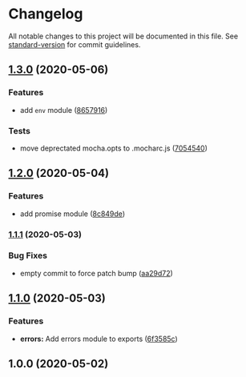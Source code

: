 # Changelog

All notable changes to this project will be documented in this file. See [standard-version](https://github.com/conventional-changelog/standard-version) for commit guidelines.

## [1.3.0](https://github.com/materya/carbon/compare/v1.2.0...v1.3.0) (2020-05-06)


### Features

* add `env` module ([8657916](https://github.com/materya/carbon/commit/8657916))


### Tests

* move deprectated mocha.opts to .mocharc.js ([7054540](https://github.com/materya/carbon/commit/7054540))



## [1.2.0](https://github.com/materya/carbon/compare/v1.1.1...v1.2.0) (2020-05-04)


### Features

* add promise module ([8c849de](https://github.com/materya/carbon/commit/8c849de))



### [1.1.1](https://github.com/materya/carbon/compare/v1.1.0...v1.1.1) (2020-05-03)


### Bug Fixes

* empty commit to force patch bump ([aa29d72](https://github.com/materya/carbon/commit/aa29d72))



## [1.1.0](https://github.com/materya/carbon/compare/v1.0.0...v1.1.0) (2020-05-03)


### Features

* **errors:** Add errors module to exports ([6f3585c](https://github.com/materya/carbon/commit/6f3585c))



## 1.0.0 (2020-05-02)
